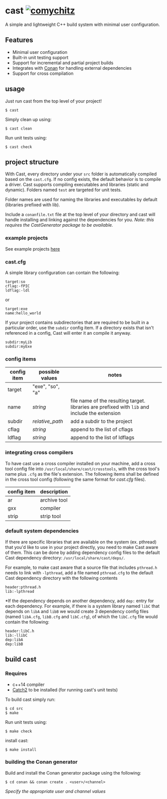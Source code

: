 # cast [![comychitz](https://circleci.com/gh/comychitz/cast.svg?style=shield)](https://app.circleci.com/pipelines/github/comychitz/cast)
A simple and lightweight C++ build system with minimal user configuration.

## Features
* Minimal user configuration
* Built-in unit testing support
* Support for incremental and partial project builds
* Integrates with [Conan](https://github.com/conan-io/conan) for handling external dependencies
* Support for cross compilation

## usage
Just run cast from the top level of your project!
```
$ cast
```
Simply clean up using:
```
$ cast clean
```
Run unit tests using:
```
$ cast check
```

## project structure 
With Cast, every directory under your `src` folder is automatically compiled
based on the `cast.cfg`. If no config exists, the default behavior is to compile
a driver. Cast supports compiling executables and libraries (static and
dynamic). Folders named `test` are targeted for unit tests. 

Folder names are used for naming the libraries and executables by default
(libraries prefixed with lib).

Include a `conanfile.txt` file at the top level of your directory and cast will
handle installing and linking against the dependencies for you. *Note: this
requires the CastGenerator package to be available.*

### example projects
See example projects [here](https://github.com/comychitz/cast/tree/master/examples)

### cast.cfg
A simple library configuration can contain the following:
```
target:so
cflag:-fPIC 
ldflag:-ldl
```
or
```
target:exe
name:hello_world
```
If your project contains subdirectories that are required to be built in a
particular order, use the `subdir` config item. If a directory exists that isn't
referenced in a config, Cast will enter it an compile it anyway. 
```
subdir:myLib
subdir:myExe
```

### config items

| config item | possible values | notes |
|---|---|---|
| target | "exe", "so", "a" | 
| name | *string* | file name of the resulting target. libraries are prefixed with `lib` and include the extension
| subdir | *relative_path* | add a subdir to the project
| cflag | *string* | append to the list of cflags |
| ldflag | *string* | append to the list of ldflags |

### integrating cross compilers
To have cast use a cross compiler installed on your machine, add a cross tool
config file into `/usr/local/share/cast/crosstools`, with the cross tool's name
plus `.cfg` as the file's extension. The following items shall be defined in
the cross tool config (following the same format for *cast.cfg* files).

| config item | description |
|---|---|
| ar | archive tool |
| gxx | compiler |
| strip | strip tool |

### default system dependencies
If there are specific libraries that are available on the system (ex. pthread)
that you'd like to use in your project directly, you need to make Cast aware
of them. This can be done by adding dependency config files to the default Cast
dependency directory: `/usr/local/share/cast/deps/`. 

For example, to make cast aware that a source file that includes `pthread.h`
needs to link with `-lpthread`, add a file named `pthread.cfg` to the default
Cast dependency directory with the following contents
```
header:pthread.h
lib:-lpthread
```
*If the dependency depends on another dependency, add `dep:` entry for each
dependency. For example, if there is a system library named `libC` that depends
on `libA` and `libB` we would create 3 dependency config files (named
`libA.cfg`, `libB.cfg` and `libC.cfg`), of which the `libC.cfg` file would 
contain the following:
```
header:libC.h
lib:-llibC
dep:libA
dep:libB
```

## build cast
### Requires
* c++14 compiler
* [Catch2](https://github.com/catchorg/Catch2) to be installed (for running cast's unit tests)

To build cast simply run:
```
$ cd src
$ make
```
Run unit tests using:
```
$ make check
```
install cast:
```
$ make install
```

### building the Conan generator
Build and install the Conan generator package using the following:
```
$ cd conan && conan create . <user>/<channel>
```
*Specify the appropriate user and channel values*
